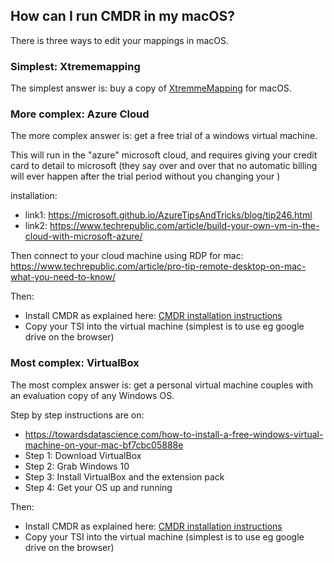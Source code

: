 ## How can I run CMDR in my macOS?

There is three ways to edit your mappings in macOS.


### Simplest: Xtrememapping

The simplest answer is: buy a copy of [XtremmeMapping](https://www.xtrememapping.com/) for macOS.

### More complex: Azure Cloud

The more complex answer is: get a free trial of a windows virtual machine. 

This will run in the "azure" microsoft cloud, and requires giving your credit card to detail to microsoft 
(they say over and over that no automatic billing will ever happen after the trial period without you changing your )

installation:
* link1: https://microsoft.github.io/AzureTipsAndTricks/blog/tip246.html
* link2: https://www.techrepublic.com/article/build-your-own-vm-in-the-cloud-with-microsoft-azure/

Then connect to your cloud machine using RDP for mac:
https://www.techrepublic.com/article/pro-tip-remote-desktop-on-mac-what-you-need-to-know/

Then:
  * Install CMDR as explained here: [CMDR installation instructions](https://github.com/pestrela/cmdr#download-and-installation)
  * Copy your TSI into the virtual machine (simplest is to use eg google drive on the browser)
 
### Most complex: VirtualBox

The most complex answer is: get a personal virtual machine couples with an evaluation copy of any Windows OS.

Step by step instructions are on:
  * https://towardsdatascience.com/how-to-install-a-free-windows-virtual-machine-on-your-mac-bf7cbc05888e
  * Step 1: Download VirtualBox
  * Step 2: Grab Windows 10
  * Step 3: Install VirtualBox and the extension pack
  * Step 4: Get your OS up and running

Then:
  * Install CMDR as explained here: [CMDR installation instructions](https://github.com/pestrela/cmdr#download-and-installation)
  * Copy your TSI into the virtual machine (simplest is to use eg google drive on the browser)
 